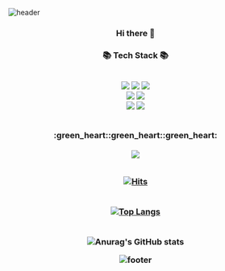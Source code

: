 ![header](https://capsule-render.vercel.app/api?type=waving&color=AED6F1&height=250&section=header&text=Soojin%20Lim&fontSize=80&fontAlign=50&fontColor=FFFFFF)
<p align="center"></p>   
<h3 align="center"> Hi there 👋 
<p align="center"></p>   
<h3 align="center">📚 Tech Stack 📚        
<br/><br/>
<p align="center">
<img src="https://img.shields.io/badge/Java-007396?style=flat-square&logo=Java&logoColor=white">
<img src="https://img.shields.io/badge/oracle-F80000?style=flat-square&logo=oracle&logoColor=white">
<img src="https://img.shields.io/badge/Jsp-E34F26?style=flat-square&logo=Jsp&logoColor=white">
<br>
<img src="https://img.shields.io/badge/Spring-6DB33F?style=flat-square&logo=Spring&logoColor=white">
<img src="https://img.shields.io/badge/SpringBoot-6DB33F?style=flat-square&logo=SpringBoot&logoColor=white">
<br>
<img src="https://img.shields.io/badge/Android-3DDC84?style=flat-square&logo=Android&logoColor=white">
<img src="https://img.shields.io/badge/Kotlin-0095D5?style=flat-square&logo=Kotlin&logoColor=white">
<br/><br/>

   
</p>  
:green_heart::green_heart::green_heart:<br/><br/>
<a href="https://lsj104.github.io/"><img src="https://img.shields.io/badge/Portfolio-768CFF?style=for-the-badge&logo=Portfolio&logoColor=white&link=https://lsj104.github.io/"></a><br></br>

[![Hits](https://hits.seeyoufarm.com/api/count/incr/badge.svg?url=https%3A%2F%2Fgithub.com%2Flsj104%2Fhit-counter&count_bg=%23F7CAD3&title_bg=%23FB8C32&icon=&icon_color=%23E7E7E7&title=hits&edge_flat=false)](https://hits.seeyoufarm.com)   
   <br/><br/>
  [![Top Langs](https://github-readme-stats.vercel.app/api/top-langs/?username=lsj104&langs_count=6&layout=compact&exclude_repo=database_project,TodoProject,boot-gongbang)](https://github.com/anuraghazra/github-readme-stats)   
    <br/><br/> 
![Anurag's GitHub stats](https://github-readme-stats.vercel.app/api?username=lsj104&count_private=true&show_icons=true&theme=flag-india)


![footer](https://capsule-render.vercel.app/api?type=waving&color=AED6F1&height=200&section=footer&text=%20&fontSize=90)
